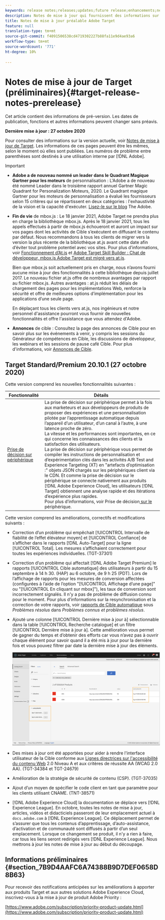 ```yaml
---
keywords: release notes;releases;updates;future release;enhancements;new features;fixes;updates
description: Notes de mise à jour qui fournissent des informations sur les fonctionnalités, les améliorations et les correctifs des dernières versions ou des versions à venir de DNL Adobe Target.
title: Notes de mise à jour préalable Adobe Target
feature: null
translation-type: tm+mt
source-git-commit: f4091506538cd4719302227b88fa11e9d4ae93a6
workflow-type: tm+mt
source-wordcount: '771'
ht-degree: 10%

---
```



# Notes de mise à jour de Target (préliminaires){#target-release-notes-prerelease}

Cet article contient des informations de pré-version. Les dates de publication, fonctions et autres informations peuvent changer sans préavis.

**Dernière mise à jour : 27 octobre 2020**

Pour consulter des informations sur la version actuelle, voir [Notes de mise à jour de Target](release-notes.md). Les informations de ces pages peuvent être les mêmes, selon le moment où elles sont publiées. Les numéros de problème entre parenthèses sont destinés à une utilisation interne par [!DNL Adobe].

>[!IMPORTANT]
>
>* **Adobe a de nouveau nommé un leader dans le Quadrant Magique Gartner pour les moteurs** de personnalisation : L&#39;Adobe a de nouveau été nommé Leader dans le troisième rapport annuel Gartner Magic Quadrant for Personalization Moteurs, 2020. Le Quadrant magique Gartner pour les moteurs de personnalisation a évalué les fournisseurs selon 15 critères qui se répartissent en deux catégories : l&#39;exhaustivité de la vision et la capacité d&#39;exécuter. [Lisez-le sur le blog](https://theblog.adobe.com/adobe-again-named-leader-in-gartner-magic-quadrant-for-personalization-engines/) The Adobe.
   >
   >
* **Fin de vie** de mbox.js : Le 18 janvier 2021, Adobe Target ne prendra plus en charge la bibliothèque mbox.js. Après le 18 janvier 2021, tous les appels effectués à partir de mbox.js échoueront et auront un impact sur vos pages dont les activités de Cible s’exécutent en diffusant le contenu par défaut. Nous recommandons à tous les clients de migrer vers la version la plus récente de la bibliothèque at.js avant cette date afin d’éviter tout problème potentiel avec vos sites. Pour plus d’informations, voir [Fonctionnement d’At.js](/help/c-implementing-target/c-implementing-target-for-client-side-web/c-how-atjs-works/how-atjs-works.md) et [Adobe Target Skill Builder : Chat de développeur, mbox.js Adobe Target est migré vers at.js](https://seminars.adobeconnect.com/ptdo6mfo6qn6/?proto=true).
   >
   >   
   Bien que mbox.js soit actuellement pris en charge, nous n’avons fourni aucune mise à jour des fonctionnalités à cette bibliothèque depuis juillet 2017. Le nouveau fichier at.js offre de nombreux avantages par rapport au fichier mbox.js. Autres avantages : at.js réduit les délais de chargement des pages pour les implémentations Web, renforce la sécurité et offre de meilleures options d’implémentation pour les applications d’une seule page.
   >
   >   
   En déplaçant tous les clients vers at.js, nos ingénieurs et notre personnel d&#39;assistance pourront vous fournir de nouvelles fonctionnalités et offre l&#39;assistance que vous attendez d&#39;Adobe.
   >
   >
* **Annonces** de cible : Consultez la page des annonces de Cible pour en savoir plus sur les événements à venir, y compris les sessions du Générateur de compétences en Cible, les discussions de développeur, les webinars et les sessions de pause café Cible. Pour plus d&#39;informations, voir [Annonces de Cible](/help/r-release-notes/target-announcements.md).


## Target Standard/Premium 20.10.1 (27 octobre 2020)

Cette version comprend les nouvelles fonctionnalités suivantes :

| Fonctionnalité | Détails |
| --- | --- |
| [Prise de décision sur périphérique](https://adobetarget-sdks.gitbook.io/docs/on-device-decisioning/introduction-to-on-device-decisioning) | La prise de décision sur périphérique permet à la fois aux marketeurs et aux développeurs de produits de proposer des expériences et une personnalisation pilotée par l’apprentissage automatique depuis l’appareil d’un utilisateur, d’un canal à l’autre, à une latence proche de zéro.<br>La vitesse et les performances sont importantes, en ce qui concerne les connaissances des clients et la satisfaction des utilisateurs.<br>La prise de décision sur périphérique vous permet de compiler les instructions de personnalisation et d’expérimentation clés dans les activités A/B Test and Experience Targeting (XT) en &quot;artefacts d’optimisation :&quot; objets JSON chargés sur les périphériques client via le CDN. Et comme la prise de décision sur le périphérique se connecte nativement aux produits [!DNL Adobe Experience Cloud], les utilisateurs [!DNL Target] obtiennent une analyse rapide et des itérations d’expérience plus rapides.<br>Pour plus d’informations, voir Prise de décision[ sur le ](/help/c-implementing-target/c-api-and-sdk-overview/on-device-decisioning.md)périphérique. |

Cette version comprend les améliorations, correctifs et modifications suivants :

* Correction d’un problème qui empêchait [!UICONTROL Intervalle de fiabilité de l’effet élévateur moyen] et [!UICONTROL Confiance] de s’afficher dans le rapports [!DNL Auto-Target] pour la ligne [!UICONTROL Total]. Les mesures s’affichaient correctement pour toutes les expériences individuelles. (TGT-37301)
* Correction d’un problème qui affectait [!DNL Adobe Target Premium] le rapports [!UICONTROL Cible automatique] des utilisateurs à partir du 15 septembre à 14 h 30. (HAP) au 6 octobre, de 9 h 25 (PDT). Lors de l’affichage de rapports pour les mesures de conversion affectées (configurées à l’aide de l’option &quot;[!UICONTROL Affichage d’une page]&quot; ou &quot;[!UICONTROL En cliquant sur mbox]&quot;), les taux de conversion sont incorrectement signalés. Il n&#39;y a pas de problème de diffusion connu pour le moment. Pour plus d’informations sur la resynchronisation et la correction de votre rapports, voir [rapports de Cible automatique](/help/r-release-notes/known-issues-resolved-issues.md#at-metrics) sous *Problèmes résolus* dans *Problèmes connus et problèmes résolus*.
* Ajouté une colonne [!UICONTROL Dernière mise à jour à] sélectionnable dans la table [!UICONTROL Recherche catalogue] et un filtre [!UICONTROL Dernière mise à jour à]. Cette amélioration vous permet de gagner du temps et d’obtenir des efforts car vous n’avez pas à ouvrir chaque élément pour savoir quand il a été mis à jour pour la dernière fois et vous pouvez filtrer par date la dernière mise à jour des éléments.

   ![Illustration Dernière mise à jour à la colonne et au filtre](/help/r-release-notes/assets/column-and-filter.png)

* Des mises à jour ont été apportées pour aider à rendre l&#39;interface utilisateur de la Cible conforme aux [Lignes directrices sur l&#39;accessibilité du contenu Web](https://www.w3.org/WAI/standards-guidelines/wcag/) 2.0 Niveau A et aux critères de réussite AA (WCAG 2.0 AA). (TGT-34384 et TGT-24679)
* Amélioration de la stratégie de sécurité de contenu (CSP). (TGT-37035)
* Ajout d’un moyen de spécifier le code client en tant que paramètre pour les clients utilisant CNAME. (TNT-38571)
* [!DNL Adobe Experience Cloud] la documentation se déplace vers  [!DNL Experience League]. En octobre, toutes les notes de mise à jour, articles, vidéos et didacticiels passeront de leur emplacement actuel à `docs.adobe.com` à [!DNL Experience League]. Ce déplacement permet de s’assurer que tous les contenus d’apprentissage, d’auto-assistance, d’activation et de communauté sont diffusés à partir d’un seul emplacement. Lorsque ce changement se produit, il n&#39;y a rien à faire, car tous les liens seront redirigés vers [!DNL Experience League]. Nous mettrons à jour les notes de mise à jour au début du découpage.

## Informations préliminaires {#section_7B9D4AAFC6A74388B9D7DEF0658D8B63}

Pour recevoir des notifications anticipées sur les améliorations à apporter aux produits Target et aux autres solutions Adobe Experience Cloud, inscrivez-vous à la mise à jour de produit Adobe Priority :

[https://www.adobe.com/subscription/priority-product-update.html](https://www.adobe.com/subscription/priority-product-update.html)

